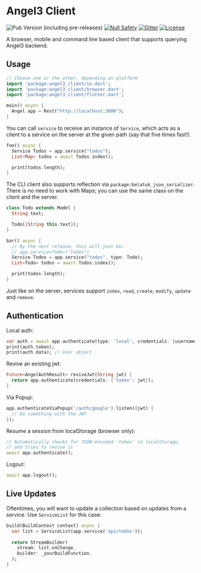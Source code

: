 # Angel3 Client

![Pub Version (including pre-releases)](https://img.shields.io/pub/v/angel3_client?include_prereleases)
[![Null Safety](https://img.shields.io/badge/null-safety-brightgreen)](https://dart.dev/null-safety)
[![Gitter](https://img.shields.io/gitter/room/angel_dart/discussion)](https://gitter.im/angel_dart/discussion)
[![License](https://img.shields.io/github/license/dukefirehawk/angel)](https://github.com/dukefirehawk/angel/tree/master/packages/client/LICENSE)

A browser, mobile and command line based client that supports querying Angel3 backend.

## Usage

```dart
// Choose one or the other, depending on platform
import 'package:angel3_client/io.dart';
import 'package:angel3_client/browser.dart';
import 'package:angel3_client/flutter.dart';

main() async {
  Angel app = Rest("http://localhost:3000");
}
```

You can call `service` to receive an instance of `Service`, which acts as a client to a service on the server at the given path (say that five times fast!).

```dart
foo() async {
  Service Todos = app.service("todos");
  List<Map> todos = await Todos.index();

  print(todos.length);
}
```

The CLI client also supports reflection via `package:belatuk_json_serializer`. There is no need to work with Maps; you can use the same class on the client and the server.

```dart
class Todo extends Model {
  String text;

  Todo({String this.text});
}

bar() async {
  // By the next release, this will just be:
  // app.service<Todo>("todos")
  Service Todos = app.service("todos", type: Todo);
  List<Todo> todos = await Todos.index();

  print(todos.length);
}
```

Just like on the server, services support `index`, `read`, `create`, `modify`, `update` and `remove`.

## Authentication

Local auth:

```dart
var auth = await app.authenticate(type: 'local', credentials: {username: ..., password: ...});
print(auth.token);
print(auth.data); // User object
```

Revive an existing jwt:

```dart
Future<AngelAuthResult> reviveJwt(String jwt) {
  return app.authenticate(credentials: {'token': jwt});
}
```

Via Popup:

```dart
app.authenticateViaPopup('/auth/google').listen((jwt) {
  // Do something with the JWT
});
```

Resume a session from localStorage (browser only):

```dart
// Automatically checks for JSON-encoded 'token' in localStorage,
// and tries to revive it
await app.authenticate();
```

Logout:

```dart
await app.logout();
```

## Live Updates

Oftentimes, you will want to update a collection based on updates from a service. Use `ServiceList` for this case:

```dart
build(BuildContext context) async {
  var list = ServiceList(app.service('api/todos'));
  
  return StreamBuilder(
    stream: list.onChange,
    builder: _yourBuildFunction,
  );
}
```
